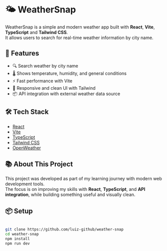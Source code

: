 # 🌤️ WeatherSnap

WeatherSnap is a simple and modern weather app built with **React**, **Vite**, **TypeScript** and **Tailwind CSS**.  
It allows users to search for real-time weather information by city name.

## 🚀 Features

- 🔍 Search weather by city name
- 🌡️ Shows temperature, humidity, and general conditions
- ⚡ Fast performance with Vite
- 🎨 Responsive and clean UI with Tailwind
- 📦 API integration with external weather data source 

## 🛠️ Tech Stack

- [React](https://reactjs.org/)
- [Vite](https://vitejs.dev/)
- [TypeScript](https://www.typescriptlang.org/)
- [Tailwind CSS](https://tailwindcss.com/)
- [OpenWeather](https://openweathermap.org/)

## 📚 About This Project

This project was developed as part of my learning journey with modern web development tools.  
The focus is on improving my skills with **React**, **TypeScript**, and **API integration**, while building something useful and visually clean.

## 📦 Setup

```bash

git clone https://github.com/luiz-github/weather-snap
cd weather-snap
npm install
npm run dev

```
